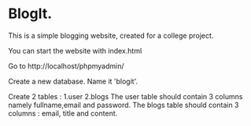 # BlogIt.
This is a simple blogging website, created for a college project.


You can start the website with index.html

Go to http://localhost/phpmyadmin/

Create a new database. Name it 'blogit'.

Create 2 tables :
1.user 2.blogs
The user table should contain 3 columns namely fullname,email and password.
The blogs table should contain 3 columns : email, title and content.
